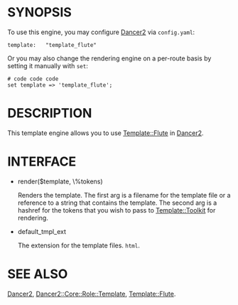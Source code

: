 # SYNOPSIS

To use this engine, you may configure [Dancer2](https://metacpan.org/pod/Dancer2) via `config.yaml`:

    template:   "template_flute"

Or you may also change the rendering engine on a per-route basis by
setting it manually with `set`:

    # code code code
    set template => 'template_flute';

# DESCRIPTION

This template engine allows you to use [Template::Flute](https://metacpan.org/pod/Template::Flute) in [Dancer2](https://metacpan.org/pod/Dancer2).

# INTERFACE

- render($template, \\%tokens)

    Renders the template.  The first arg is a filename for the template file
    or a reference to a string that contains the template.  The second arg
    is a hashref for the tokens that you wish to pass to
    [Template::Toolkit](https://metacpan.org/pod/Template::Toolkit) for rendering.

- default\_tmpl\_ext

    The extension for the template files. `html`.

# SEE ALSO

[Dancer2](https://metacpan.org/pod/Dancer2), [Dancer2::Core::Role::Template](https://metacpan.org/pod/Dancer2::Core::Role::Template), [Template::Flute](https://metacpan.org/pod/Template::Flute).
